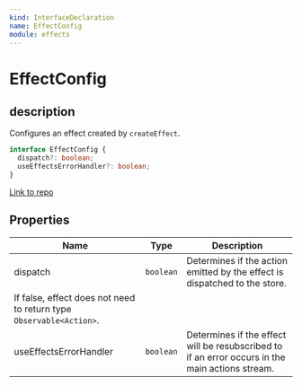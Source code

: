 ```yaml
---
kind: InterfaceDeclaration
name: EffectConfig
module: effects
---
```


# EffectConfig

## description

Configures an effect created by `createEffect`.

```ts
interface EffectConfig {
  dispatch?: boolean;
  useEffectsErrorHandler?: boolean;
}
```

[Link to repo](https://github.com/ngrx/platform/blob/master/modules/effects/src/models.ts#L4-L14)

## Properties

| Name                                                                | Type      | Description                                                                                     |
| ------------------------------------------------------------------- | --------- | ----------------------------------------------------------------------------------------------- |
| dispatch                                                            | `boolean` | Determines if the action emitted by the effect is dispatched to the store.                      |
| If false, effect does not need to return type `Observable<Action>`. |
| useEffectsErrorHandler                                              | `boolean` | Determines if the effect will be resubscribed to if an error occurs in the main actions stream. |
